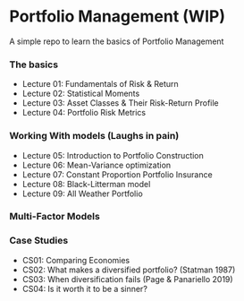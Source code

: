 # Portfolio Management (WIP)
A simple repo to learn the basics of Portfolio Management

### The basics 
- Lecture 01: Fundamentals of Risk & Return
- Lecture 02: Statistical Moments 
- Lecture 03: Asset Classes & Their Risk-Return Profile
- Lecture 04: Portfolio Risk Metrics

### Working With models (Laughs in pain) 
- Lecture 05: Introduction to Portfolio Construction
- Lecture 06: Mean-Variance optimization
- Lecture 07: Constant Proportion Portfolio Insurance 
- Lecture 08: Black-Litterman model 
- Lecture 09: All Weather Portfolio

### Multi-Factor Models


### Case Studies 
- CS01: Comparing Economies
- CS02: What makes a diversified portfolio? (Statman 1987)
- CS03: When diversification fails (Page & Panariello 2019)
- CS04: Is it worth it to be a sinner? 


